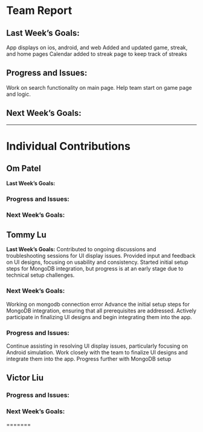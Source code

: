 # Team Report

## Last Week’s Goals:
App displays on ios, android, and web
Added and updated game, streak, and home pages
Calendar added to streak page to keep track of streaks
## Progress and Issues:
Work on search functionality on main page.
Help team start on game page and logic.
## Next Week’s Goals:

---

# Individual Contributions

## Om Patel
**Last Week’s Goals:**


### Progress and Issues:


### Next Week’s Goals:


## Tommy Lu
**Last Week’s Goals:** 
Contributed to ongoing discussions and troubleshooting sessions for UI display issues.
Provided input and feedback on UI designs, focusing on usability and consistency.
Started initial setup steps for MongoDB integration, but progress is at an early stage due to technical setup challenges.
  
### Next Week’s Goals:
Working on mongodb connection error
Advance the initial setup steps for MongoDB integration, ensuring that all prerequisites are addressed.
Actively participate in finalizing UI designs and begin integrating them into the app.

### Progress and Issues:
Continue assisting in resolving UI display issues, particularly focusing on Android simulation.
Work closely with the team to finalize UI designs and integrate them into the app.
Progress further with MongoDB setup


## Victor Liu


### Progress and Issues:



### Next Week’s Goals:

  
=======
